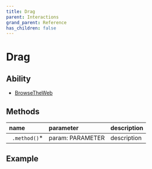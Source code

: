 ```yaml
---
title: Drag
parent: Interactions
grand_parent: Reference
has_children: false
---
```


# Drag

## Ability

- [BrowseTheWeb](../../abilities/BROWSE_THE_WEB.md)

## Methods

| name          | parameter        | description |
| :---          | :---             | :---        |
| ` .method()`* | param: PARAMETER | description |

## Example